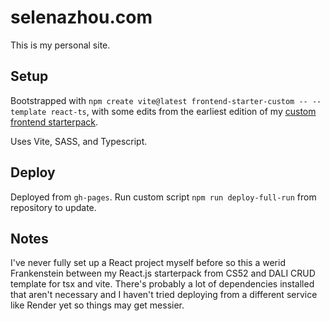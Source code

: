 # selenazhou.com

This is my personal site.

## Setup

Bootstrapped with `npm create vite@latest frontend-starter-custom -- --template react-ts`, with some edits from the earliest edition of my [custom frontend starterpack](https://github.com/zhouselena/frontend-starter-vite). 

Uses Vite, SASS, and Typescript.

## Deploy

Deployed from `gh-pages`. Run custom script `npm run deploy-full-run` from repository to update.

## Notes

I've never fully set up a React project myself before so this a werid Frankenstein between my React.js starterpack from CS52 and DALI CRUD template for tsx and vite. There's probably a lot of dependencies installed that aren't necessary and I haven't tried deploying from a different service like Render yet so things may get messier.
